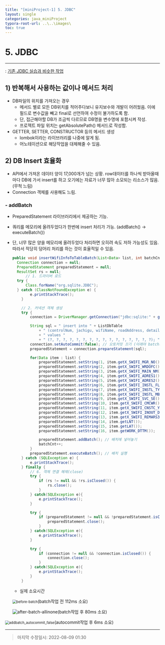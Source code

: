 ```yaml
---
title: "[miniProject-1] 5. JDBC"
layout: single
categories: java_miniProject
typora-root-url: ..\..\images\
toc: true
---
```


# 5. JDBC

------

: [기존 JDBC 실습과 비슷한 작업](https://jiyongyoon.github.io/database/Database_4/)



## 1) 반복해서 사용하는 값이나 메서드 처리

- DB파일의 위치를 가져오는 경우
  - 메서드 별로 모든 DB위치를 적어주다보니 유지보수와 개발이 어려웠음. 이에 필드로 변수값을 빼고 final로 선언하여 수정이 불가하도록 함.
  - 단, 접근해야할 DB가 조금씩 다르므로 DB명을 변수명에 포함시켜 작성.
  - 프로젝트 파일 위치는 getAbsolutePath() 메서드로 작성함.
- GETTER, SETTER, CONSTRUCTOR 등의 메서드 생성
  - lombok이라는 라이브러리를 나중에 알게 됨.
  - 어노테이션으로 해당작업을 대체해줄 수 있음.



## 2) DB Insert 효율화

- API에서 가져온 데이터 양이 17,000개가 넘는 상황. row데이터를 하나씩 받아올때마다 DB에 가서 insert를 하고 오기에는 자료가 너무 많아 소모되는 리소스가 많음. (무척 느림)
- Connection 객체를 사용해도 느림.

### - addBatch

- PreparedStatement 라이브러리에서 제공하는 기능.

- 쿼리를 메모리에 올려두었다가 한번에 insert 처리가 가능. (addBatch() -> executeBatch())

- 단, 너무 많은 양을 메모리에 올려두었다 처리하면 오히려 속도 저하 가능성도 있음. 따라서 적당히 덩어리 처리를 하는 것이 효율적일 수 있음.

  ```java
  public void insertWifiInfoToTableBatch(List<Data> list, int batchCnt, int totalDataCnt) {
  	Connection connection = null;
  	PreparedStatement preparedStatement = null;
  	ResultSet rs = null;
  		// 1. 드라이버 로드
  	try {
  		Class.forName("org.sqlite.JDBC");
  	} catch (ClassNotFoundException e) {
          e.printStackTrace();
      }
  
      // 2. 커넥션 객체 생성
      try {
          connection = DriverManager.getConnection("jdbc:sqlite:" + getAbsolutePath() + ListDbFile);
  
          String sql = " insert into " + ListDbTable
              + " (controlNum, jachigu, wifiName, roadAddress, detailAddress, installLocation, installType, installOrg, serviceType, webType, installYear, inAndOut, wifiProp, LAT, LNT, workDate) "
              + " values "
              + " (?, ?, ?, ?, ?, ?, ?, ?, ?, ?, ?, ?, ?, ?, ?, ?); ";
          connection.setAutoCommit(false); // 오토커밋 끄기 (이래야 batch가 제대로 실행됨)
          preparedStatement = connection.prepareStatement(sql);
  
          for(Data item : list) {
              preparedStatement.setString(1, item.getX_SWIFI_MGR_NO());
              preparedStatement.setString(2, item.getX_SWIFI_WRDOFC());
              preparedStatement.setString(3, item.getX_SWIFI_MAIN_NM());
              preparedStatement.setString(4, item.getX_SWIFI_ADRES1());
              preparedStatement.setString(5, item.getX_SWIFI_ADRES2());
              preparedStatement.setString(6, item.getX_SWIFI_INSTL_FLOOR());
              preparedStatement.setString(7, item.getX_SWIFI_INSTL_TY());
              preparedStatement.setString(8, item.getX_SWIFI_INSTL_MBY());
              preparedStatement.setString(9, item.getX_SWIFI_SVC_SE());
              preparedStatement.setString(10, item.getX_SWIFI_CMCWR());
              preparedStatement.setString(11, item.getX_SWIFI_CNSTC_YEAR());
              preparedStatement.setString(12, item.getX_SWIFI_INOUT_DOOR());
              preparedStatement.setString(13, item.getX_SWIFI_REMARS3());
              preparedStatement.setString(14, item.getLNT());
              preparedStatement.setString(15, item.getLAT());
              preparedStatement.setString(16, item.getWORK_DTTM());
  
              preparedStatement.addBatch(); // 배치에 넣어놓기
              batchCnt++;
          }
          preparedStatement.executeBatch(); // 배치 실행
      } catch (SQLException e) {
          e.printStackTrace();
      } finally {
          // 6. 객체 연결 해제(close)
          try {
              if (rs != null && !rs.isClosed()) {
                  rs.close();
              }
          } catch(SQLException e){
              e.printStackTrace();
          }
  
          try {
              if (preparedStatement != null && !preparedStatement.isClosed()) {
                  preparedStatement.close();
              }
          } catch(SQLException e){
              e.printStackTrace();
          }
  
          try {
              if (connection != null && !connection.isClosed()) {
                  connection.close();
              }
          } catch(SQLException e){
              e.printStackTrace();
          }
      }
  ```

  - 실제 소요시간

  <img src="/before-batch.PNG" alt="before-batch" style="zoom:80%;" />(batch작업 전 112ms 소요)

  ![after-batch-allinone](/after-batch-allinone.PNG)(batch작업 후 80ms 소요)

<img src="/addbatch_autocommit_false.PNG" alt="addbatch_autocommit_false" style="zoom:80%;" />(autocommit작업 후 6ms 소요)



------

> 마지막 수정일시: 2022-08-09 01:30
